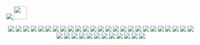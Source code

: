 <a>
<a href="https://github.com/5R33CH4/5R33CH4/blob/main/README.md#README.md">
  <img src="https://raw.githubusercontent.com/5R33CH4/backpack/main/svg/badges/back.svg">
</a>
 <a href="https://github.com/5R33CH4/5R33CH4/blob/main/dev-jokes.md">
  <img src="https://img.shields.io/badge/Refresh-Jokes%20-red?style=for-the-badge" height="35">
 </a> 

<p align="center">
<img src = "https://readme-jokes.vercel.app/api">
 <img src = "https://readme-jokes.vercel.app/api?theme=gradientBlue">
 <img src = "https://readme-jokes.vercel.app/api?theme=solidBlue">
 <img src = "https://readme-jokes.vercel.app/api?theme=halloween">
 <img src = "https://readme-jokes.vercel.app/api?theme=watermelon">
 <img src = "https://readme-jokes.vercel.app/api?theme=pinkish">
 <img src = "https://readme-jokes.vercel.app/api?theme=daySky">
 <img src = "https://readme-jokes.vercel.app/api?theme=radical">
 <img src = "https://readme-jokes.vercel.app/api?theme=merko">
 <img src = "https://readme-jokes.vercel.app/api?theme=gruvbox">
 <img src = "https://readme-jokes.vercel.app/api?theme=tokyonight">
 <img src = "https://readme-jokes.vercel.app/api?theme=onedark">
 <img src = "https://readme-jokes.vercel.app/api?theme=cobalt">
 <img src = "https://readme-jokes.vercel.app/api?theme=synthwave">
 <img src = "https://readme-jokes.vercel.app/api?theme=dracula">
 <img src = "https://readme-jokes.vercel.app/api?theme=prussian">
 <img src = "https://readme-jokes.vercel.app/api?theme=monokai">
 <img src = "https://readme-jokes.vercel.app/api?theme=vue">
 <img src = "https://readme-jokes.vercel.app/api?theme=vue-dark">
 <img src = "https://readme-jokes.vercel.app/api?theme=nightowl">
 <img src = "https://readme-jokes.vercel.app/api?theme=buefy">
 <img src = "https://readme-jokes.vercel.app/api?theme=blue-green">
 <img src = "https://readme-jokes.vercel.app/api?theme=algolia">
 <img src = "https://readme-jokes.vercel.app/api?theme=darcula">
 <img src = "https://readme-jokes.vercel.app/api?theme=bear">
 <img src = "https://readme-jokes.vercel.app/api?theme=solarized-dark">
 <img src = "https://readme-jokes.vercel.app/api?theme=solarized-light">
 <img src = "https://readme-jokes.vercel.app/api?theme=gotham">
 <img src = "https://readme-jokes.vercel.app/api?theme=material-palenight">
 <img src = "https://readme-jokes.vercel.app/api?theme=graywhite">
 <img src = "https://readme-jokes.vercel.app/api?theme=ayu-mirage">
 <img src = "https://readme-jokes.vercel.app/api?theme=calm">
 <img src = "https://readme-jokes.vercel.app/api?theme=flag-india">
 <img src = "https://readme-jokes.vercel.app/api?theme=omni">
 <img src = "https://readme-jokes.vercel.app/api?theme=react">
 <img src = "https://readme-jokes.vercel.app/api?theme=blueberry">
 <img src = "https://readme-jokes.vercel.app/api?theme=random">
 </p>
